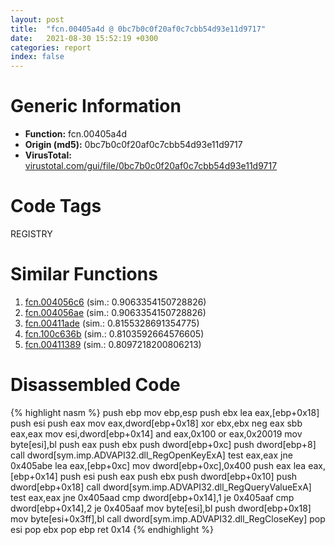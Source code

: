 ```yaml
---
layout: post
title:  "fcn.00405a4d @ 0bc7b0c0f20af0c7cbb54d93e11d9717"
date:   2021-08-30 15:52:19 +0300
categories: report
index: false
---
```


# Generic Information
- **Function:** fcn.00405a4d
- **Origin (md5):** 0bc7b0c0f20af0c7cbb54d93e11d9717
- **VirusTotal:** [virustotal.com/gui/file/0bc7b0c0f20af0c7cbb54d93e11d9717][virustotal_ref]

# Code Tags
<span class="tag" id="REGISTRY">REGISTRY</span>


# Similar Functions

1. [fcn.004056c6][similar_1_ref] (sim.: 0.9063354150728826)
2. [fcn.004056ae][similar_2_ref] (sim.: 0.9063354150728826)
3. [fcn.00411ade][similar_3_ref] (sim.: 0.8155328691354775)
4. [fcn.100c636b][similar_4_ref] (sim.: 0.8103592664576605)
5. [fcn.00411389][similar_5_ref] (sim.: 0.8097218200806213)


# Disassembled Code

{% highlight nasm %}
push ebp
mov ebp,esp
push ebx
lea eax,[ebp+0x18]
push esi
push eax
mov eax,dword[ebp+0x18]
xor ebx,ebx
neg eax
sbb eax,eax
mov esi,dword[ebp+0x14]
and eax,0x100
or eax,0x20019
mov byte[esi],bl
push eax
push ebx
push dword[ebp+0xc]
push dword[ebp+8]
call dword[sym.imp.ADVAPI32.dll_RegOpenKeyExA]
test eax,eax
jne 0x405abe
lea eax,[ebp+0xc]
mov dword[ebp+0xc],0x400
push eax
lea eax,[ebp+0x14]
push esi
push eax
push ebx
push dword[ebp+0x10]
push dword[ebp+0x18]
call dword[sym.imp.ADVAPI32.dll_RegQueryValueExA]
test eax,eax
jne 0x405aad
cmp dword[ebp+0x14],1
je 0x405aaf
cmp dword[ebp+0x14],2
je 0x405aaf
mov byte[esi],bl
push dword[ebp+0x18]
mov byte[esi+0x3ff],bl
call dword[sym.imp.ADVAPI32.dll_RegCloseKey]
pop esi
pop ebx
pop ebp
ret 0x14
{% endhighlight %}


[similar_1_ref]: /report/fcn.004056c6@ca0b3b300c37cf83aa8195cdd053964b
[similar_2_ref]: /report/fcn.004056ae@e1c1647e2a46cfd9190abde0e66f29f3
[similar_3_ref]: /report/fcn.00411ade@44e1ffcf4e71f4505c09d520fd75f1e4
[similar_4_ref]: /report/fcn.100c636b@e5d49e0823e602f2ee948ac39d32c1eb
[similar_5_ref]: /report/fcn.00411389@9c2b894b84f59672d8be2e984066f76f
[virustotal_ref]: https://www.virustotal.com/gui/file/0bc7b0c0f20af0c7cbb54d93e11d9717